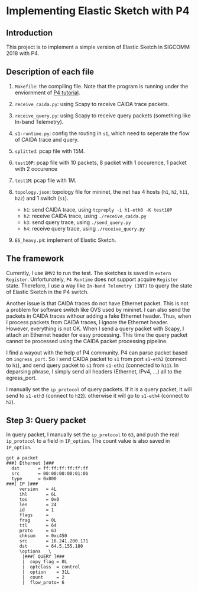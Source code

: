 # Implementing Elastic Sketch with P4

## Introduction

This project is to implement a simple version of Elastic Sketch in SIGCOMM 2018 with P4. 

## Description of each file

1. `Makefile`: the compiling file. Note that the program is running under the enviornment of [P4 tutorial](https://github.com/p4lang/tutorials).

2. `receive_caida.py`: using Scapy to receive CAIDA trace packets.

3. `receive_query.py`: using Scapy to receive query packets (something like In-band Telemetry).

4. `s1-runtime.py`: config the routing in `s1`, which need to seperate the flow of CAIDA trace and query.

5. `splitted`: pcap file with 15M.

6. `test10P`: pcap file with 10 packets, 8 packet with 1 occurence, 1 packet with 2 occurence

7. `test1M`: pcap file with 1M.

8. `topology.json`: topology file for mininet, the net has 4 hosts (`h1`, `h2`, `h11`, `h22`) and 1 switch (`s1`).

   + `h1`: send CAIDA trace, using `tcpreply -i h1-eth0 -K test10P`
   + `h2`: receive CAIDA trace, using `./receive_caida.py`
   + `h3`: send query trace, using `./send_query.py`
   + `h4`: receive query trace, using `./receive_query.py`

9. `ES_heavy.p4`: implement of Elastic Sketch.

## The framework

Currently, I use `BMV2` to run the test. The sketches is saved in `extern Register`. Unfortunately, `P4 Runtime` does
not support acquire `Register` state. Therefore, I use a way like `In-band Telemetry (INT)` to query the state of Elastic
Sketch in the P4 switch.

Another issue is that CAIDA traces do not have Ethernet packet. This is not a problem for software switch like OVS used by 
mininet. I can also send the packets in CAIDA traces withour adding a fake Ethernet header. Thus, when I process packets from 
CAIDA traces, I ignore the Ethernet header. However, everything is not OK. When I send a query packet with Scapy, I attach an 
Ethernet header for easy processing. This time the query packet cannot be processed using the CAIDA packet processing pipeline.

I find a wayout with the help of P4 community. P4 can parse packet based on `ingress_port`. So I send CAIDA packet to `s1` from 
port `s1-eth2` (connect to `h1`), and send query packet to `s1` from `s1-eth1` (connected to `h11`). In deparsing phrase, I simply 
send all headers (Ethernet, IPv4, ...) all to the egress_port. 

I manually set the `ip_protocol` of query packets. If it is a query packet, it will send to `s1-eth3` (connect to `h22`). otherwise 
it will go to `s1-eth4` (connect to `h2`).

## Step 3: Query packet

In query packet, I manually set the `ip_protocol` to `63`, and push the real `ip_protocol` to a field in `IP_option`. 
The count value is also saved in `IP_option`.

```
got a packet
###[ Ethernet ]###
  dst       = ff:ff:ff:ff:ff:ff
  src       = 00:00:00:00:01:0b
  type      = 0x800
###[ IP ]###
     version   = 4L
     ihl       = 6L
     tos       = 0x0
     len       = 24
     id        = 1
     flags     = 
     frag      = 0L
     ttl       = 64
     proto     = 63
     chksum    = 0xc450
     src       = 16.241.200.171
     dst       = 64.5.155.180
     \options   \
      |###[ QUERY ]###
      |  copy_flag = 0L
      |  optclass  = control
      |  option    = 31L
      |  count     = 2
      |  flow_proto= 6

```

